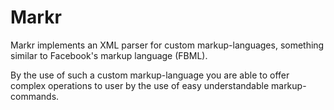 Markr
=====

Markr implements an XML parser for custom markup-languages, 
something similar to Facebook's markup language (FBML).

By the use of such a custom markup-language you are able to 
offer complex operations to user by the use of easy understandable 
markup-commands.
